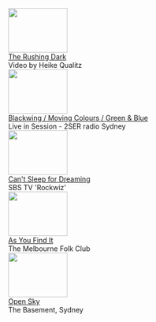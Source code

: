 <div class="yt-entry">
  <div class="yt-img">
    <a href="?v=DxTKUIL_tpI">
      <img src="http://i.ytimg.com/vi/DxTKUIL_tpI/default.jpg" width="120" height="90" />
    </a>
  </div>
  <div class="yt-txt">
    <a href="?v=DxTKUIL_tpI">The Rushing Dark</a><br />
    Video by Heike Qualitz
  </div>
</div>

<div class="yt-entry">
  <div class="yt-img">
    <a href="?v=XUfGjLWvW9g">
      <img src="http://i.ytimg.com/vi/XUfGjLWvW9g/default.jpg" width="120" height="90" />
    </a>
  </div>
  <div class="yt-txt">
    <a href="?v=XUfGjLWvW9g">Blackwing / Moving Colours / Green & Blue</a><br />
    Live in Session - 2SER radio Sydney
  </div>
</div>

<div class="yt-entry">
  <div class="yt-img">
    <a href="?v=2DJJfnrM7hw">
      <img src="http://i.ytimg.com/vi/2DJJfnrM7hw/default.jpg" width="120" height="90" />
    </a>
  </div>
  <div class="yt-txt">
    <a href="?v=2DJJfnrM7hw">Can't Sleep for Dreaming</a> <br />
    SBS TV 'Rockwiz'
  </div>
</div>

<div class="yt-entry">
  <div class="yt-img">
    <a href="?v=1EPzVPGBlBc">
      <img src="http://i.ytimg.com/vi/1EPzVPGBlBc/default.jpg" width="120" height="90" />
    </a>
  </div>
  <div class="yt-txt">
    <a href="?v=1EPzVPGBlBc">As You Find It</a> <br />
    The Melbourne Folk Club
  </div>
</div>

<div class="yt-entry">
  <div class="yt-img">
    <a href="?v=xbO8nk_jeSY">
      <img src="http://i.ytimg.com/vi/xbO8nk_jeSY/default.jpg" width="120" height="90" />
    </a>
  </div>
  <div class="yt-txt">
    <a href="?v=xbO8nk_jeSY">Open Sky</a> <br />
    The Basement, Sydney
  </div>
</div>

<div class="clear"></div>

<!--

<div class="yt-entry">
  <div class="yt-img">
    <a href="?v=A_r7HWTzuT4">
      <img src="http://i.ytimg.com/vi/A_r7HWTzuT4/default.jpg" width="120" height="90" />
    </a>
  </div>
  <div class="yt-txt">
    <a href="?v=A_r7HWTzuT4">Falling</a> with Hamish Stuart<br />
    'Work in progress', ABC Southeast, Bimbaya
  </div>
</div>

<div class="yt-entry">
  <div class="yt-img">
    <a href="?v=6wR7JYtz2r8">
      <img src="http://i.ytimg.com/vi/6wR7JYtz2r8/default.jpg" width="120" height="90" />
    </a>
  </div>
  <div class="yt-txt">
    <a href="?v=6wR7JYtz2r8">Till The Season</a> with Hamish Stuart<br />
    The Tanja Hall, ABC Southeast
  </div>
</div>

<div class="yt-entry">
  <div class="yt-img">
    <a href="?v=l4GRfPzoEXM">
      <img src="http://i.ytimg.com/vi/l4GRfPzoEXM/default.jpg" width="120" height="90" />
    </a>
  </div>
  <div class="yt-txt">
    <a href="?v=l4GRfPzoEXM">Green &amp; Blue</a> with Hamish Stuart<br />
    The Music Show - ABC RN
  </div>
</div>

<div class="yt-entry">
  <div class="yt-img">
    <a href="?v=RVNV-tyCFtU">
      <img src="http://i.ytimg.com/vi/RVNV-tyCFtU/default.jpg" width="120" height="90" />
    </a>
  </div>
  <div class="yt-txt">
    <a href="?v=RVNV-tyCFtU">Blackwing</a> with Hamish Stuart<br />
    The Music Show - ABC RN
  </div>
</div>

<div class="yt-entry">
  <div class="yt-img">
    <a href="?v=Fx5ETWEJZQc">
      <img src="http://i.ytimg.com/vi/Fx5ETWEJZQc/default.jpg" width="120" height="90" />
    </a>
  </div>
  <div class="yt-txt">
    <a href="?v=Fx5ETWEJZQc">Causeway</a> with Hamish Stuart<br />
    ABC Radio
  </div>
</div>

<div class="yt-entry">
  <div class="yt-img">
    <a href="?v=mSVKt4RqET0">
      <img src="http://i.ytimg.com/vi/mSVKt4RqET0/default.jpg" width="120" height="90" />
    </a>
  </div>
  <div class="yt-txt">
    <a href="?v=mSVKt4RqET0">Butterfly Blues</a> with Pieta Brown<br />
    ABC Radio National
  </div>
</div>

-->
